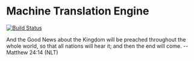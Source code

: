 # Machine Translation Engine

[![Build Status](https://travis-ci.org/friendsofagape/mt2414.svg?branch=master)](https://travis-ci.org/friendsofagape/mt2414)

And the Good News about the Kingdom will be preached throughout the
whole world, so that all nations will hear it; and then the end will
come. -- Matthew 24:14 (NLT)
